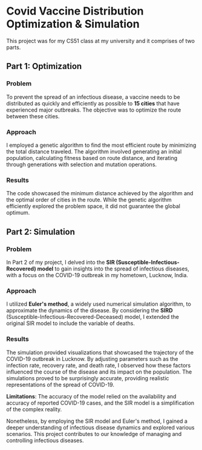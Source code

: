 # Covid Vaccine Distribution Optimization & Simulation

This project was for my CS51 class at my university and it comprises of two parts.

## Part 1: Optimization

### Problem
To prevent the spread of an infectious disease, a vaccine needs to be distributed as quickly and efficiently as possible to **15 cities** that have experienced major outbreaks. The objective was to optimize the route between these cities.

### Approach
I employed a genetic algorithm to find the most efficient route by minimizing the total distance traveled. The algorithm involved generating an initial population, calculating fitness based on route distance, and iterating through generations with selection and mutation operations.

### Results
The code showcased the minimum distance achieved by the algorithm and the optimal order of cities in the route. While the genetic algorithm efficiently explored the problem space, it did not guarantee the global optimum.

## Part 2: Simulation

### Problem
In Part 2 of my project, I delved into the **SIR (Susceptible-Infectious-Recovered) model** to gain insights into the spread of infectious diseases, with a focus on the COVID-19 outbreak in my hometown, Lucknow, India.

### Approach
I utilized **Euler's method**, a widely used numerical simulation algorithm, to approximate the dynamics of the disease. By considering the **SIRD** (Susceptible-Infectious-Recovered-Deceased) model, I extended the original SIR model to include the variable of deaths.

### Results
The simulation provided visualizations that showcased the trajectory of the COVID-19 outbreak in Lucknow. By adjusting parameters such as the infection rate, recovery rate, and death rate, I observed how these factors influenced the course of the disease and its impact on the population. The simulations proved to be surprisingly accurate, providing realistic representations of the spread of COVID-19.

**Limitations**: The accuracy of the model relied on the availability and accuracy of reported COVID-19 cases, and the SIR model is a simplification of the complex reality.

Nonetheless, by employing the SIR model and Euler's method, I gained a deeper understanding of infectious disease dynamics and explored various scenarios. This project contributes to our knowledge of managing and controlling infectious diseases.
